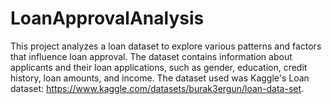 # LoanApprovalAnalysis
This project analyzes a loan dataset to explore various patterns and factors that influence loan approval. The dataset contains information about applicants and their loan applications, such as gender, education, credit history, loan amounts, and income. The dataset used was Kaggle's Loan dataset: https://www.kaggle.com/datasets/burak3ergun/loan-data-set.

